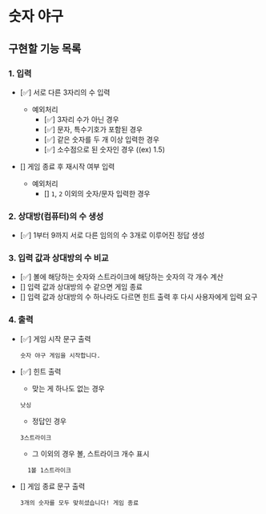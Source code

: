 # 숫자 야구

## 구현할 기능 목록

### 1. 입력

- [✅] 서로 다른 3자리의 수 입력

  - 예외처리
    - [✅] 3자리 수가 아닌 경우
    - [✅] 문자, 특수기호가 포함된 경우
    - [✅] 같은 숫자를 두 개 이상 입력한 경우
    - [✅] 소수점으로 된 숫자인 경우 ((ex) 1.5)

- [] 게임 종료 후 재시작 여부 입력
  - 예외처리
    - [] `1`, `2` 이외의 숫자/문자 입력한 경우

### 2. 상대방(컴퓨터)의 수 생성

- [✅] 1부터 9까지 서로 다른 임의의 수 3개로 이루어진 정답 생성

### 3. 입력 값과 상대방의 수 비교

- [✅] 볼에 해당하는 숫자와 스트라이크에 해당하는 숫자의 각 개수 계산
- [] 입력 값과 상대방의 수 같으면 게임 종료
- [] 입력 값과 상대방의 수 하나라도 다르면 힌트 출력 후 다시 사용자에게 입력 요구

### 4. 출력

- [✅] 게임 시작 문구 출력

  ```
  숫자 야구 게임을 시작합니다.
  ```

- [✅] 힌트 출력

  - 맞는 게 하나도 없는 경우

  ```
  낫싱
  ```

  - 정답인 경우

  ```
  3스트라이크
  ```

  - 그 이외의 경우 볼, 스트라이크 개수 표시

  ```
    1볼 1스트라이크
  ```

- [] 게임 종료 문구 출력
  ```
  3개의 숫자를 모두 맞히셨습니다! 게임 종료
  ```
